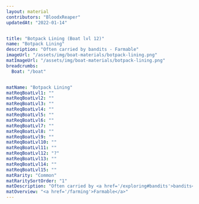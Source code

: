 ```yaml
---
layout: material
contributors: "BloodxReaper"
updatedAt: "2022-01-14"


title: "Botpack Lining (Boat lvl 12)"
name: "Botpack Lining"
description: "Often carried by bandits - Farmable"
imageUrl: "/assets/img/boat-materials/botpack-lining.png"
matImageUrl: "/assets/img/boat-materials/botpack-lining.png"
breadcrumbs:
  Boat: "/boat"


matName: "Botpack Lining"
matReqBoatLvl1: ""
matReqBoatLvl2: ""
matReqBoatLvl3: ""
matReqBoatLvl4: ""
matReqBoatLvl5: ""
matReqBoatLvl6: ""
matReqBoatLvl7: ""
matReqBoatLvl8: ""
matReqBoatLvl9: ""
matReqBoatLvl10: ""
matReqBoatLvl11: ""
matReqBoatLvl12: "?"
matReqBoatLvl13: ""
matReqBoatLvl14: ""
matReqBoatLvl15: ""
matRarity: "Common"
matRaritySortOrder: "1"
matDescription: "Often carried by <a href='/exploring#bandits'>bandits</a>"
matOverview: "<a href='/farming'>Farmable</a>"
---
```



